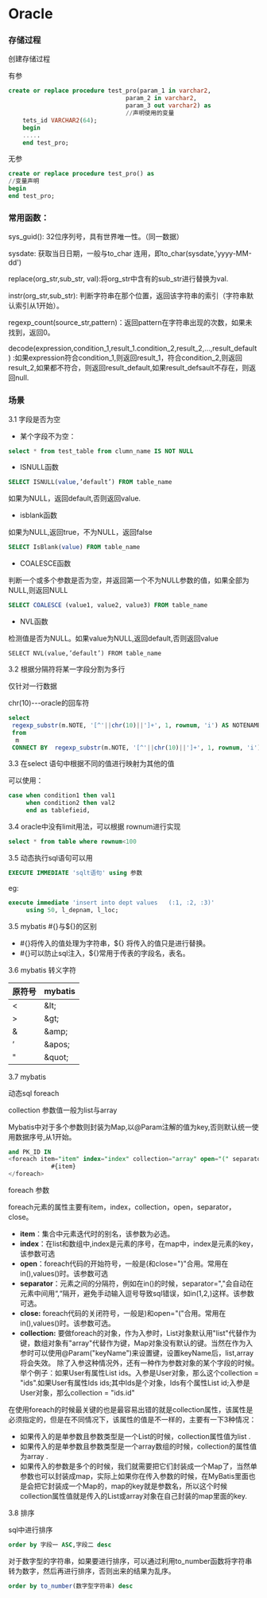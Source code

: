 # Oracle

### 存储过程

创建存储过程

有参

```sql
create or replace procedure test_pro(param_1 in varchar2,
                                 param_2 in varchar2,
                                 param_3 out varchar2) as
                                 //声明使用的变量
    tets_id VARCHAR2(64);
    begin 
    .....
    end test_pro;
```

无参

```sql
create or replace procedure test_pro() as
//变量声明
begin
end test_pro;
```

### 常用函数：

sys_guid(): 32位序列号，具有世界唯一性。（同一数据）

sysdate: 获取当日日期，一般与to_char 连用，即to_char(sysdate,'yyyy-MM-dd')

replace(org_str,sub_str, val):将org_str中含有的sub_str进行替换为val. 

instr(org_str,sub_str): 判断字符串在那个位置，返回该字符串的索引（字符串默认索引从1开始）。

regexp_count(source_str,pattern)：返回pattern在字符串出现的次数，如果未找到，返回0。

decode(expression,condition_1,result_1.condition_2,result_2,...,result_default) :如果expression符合condition_1,则返回result_1，符合condition_2,则返回result_2,如果都不符合，则返回result_default,如果result_defsault不存在，则返回null.

### 场景

3.1 字段是否为空

-  某个字段不为空：

```sql
select * from test_table from clumn_name IS NOT NULL
```

- ISNULL函数

```sql
SELECT ISNULL(value,’default’) FROM table_name
```

如果为NULL，返回default,否则返回value.

- isblank函数

如果为NULL,返回true，不为NULL，返回false

```sql
SELECT IsBlank(value) FROM table_name
```

- COALESCE函数

判断一个或多个参数是否为空，并返回第一个不为NULL参数的值，如果全部为NULL,则返回NULL

```sql
SELECT COALESCE (value1, value2, value3) FROM table_name
```

- NVL函数

检测值是否为NULL。如果value为NULL,返回default,否则返回value

```
SELECT NVL(value,’default’) FROM table_name
```

3.2 根据分隔符将某一字段分割为多行

仅针对一行数据

chr(10)---oracle的回车符

```sql
select 
 regexp_substr(m.NOTE, '[^'||chr(10)||']+', 1, rownum, 'i') AS NOTENAME
 from 
  m
 CONNECT BY  regexp_substr(m.NOTE, '[^'||chr(10)||']+', 1, rownum, 'i') is not NULL
```

3.3 在select 语句中根据不同的值进行映射为其他的值

可以使用：

```sql
case when condition1 then val1
     when condition2 then val2
     end as tablefieid,
```

3.4 oracle中没有limit用法，可以根据 rownum进行实现

```sql
select * from table where rownum<100
```

3.5 动态执行sql语句可以用

```sql
EXECUTE IMMEDIATE 'sqlt语句' using 参数
```

eg:

```sql
execute immediate 'insert into dept values   (:1, :2, :3)'   
     using 50, l_depnam, l_loc;
```

3.5  mybatis #{}与${}的区别

- #{}将传入的值处理为字符串，${} 将传入的值只是进行替换。
- #{}可以防止sql注入，${}常用于传表的字段名，表名。

3.6  mybatis 转义字符

| 原符号 | mybatis |
| ------ | ------- |
| <      | \&lt;   |
| \>     | \&gt;   |
| &      | \&amp;  |
| ’      | \&apos; |
| "      | \&quot; |

3.7 mybatis  

动态sql foreach

collection 参数值一般为list与array

Mybatis中对于多个参数则封装为Map,以@Param注解的值为key,否则默认统一使用数据序号,从1开始。

```sql
and PK_ID IN 
<foreach item="item" index="index" collection="array" open="(" separator="," close=")">
            #{item}
</foreach>
```

foreach 参数

foreach元素的属性主要有item，index，collection，open，separator，close。

- **item**：集合中元素迭代时的别名，该参数为必选。
- **index**：在list和数组中,index是元素的序号，在map中，index是元素的key，该参数可选
- **open**：foreach代码的开始符号，一般是(和close=")"合用。常用在in(),values()时。该参数可选
- **separator**：元素之间的分隔符，例如在in()的时候，separator=","会自动在元素中间用“,“隔开，避免手动输入逗号导致sql错误，如in(1,2,)这样。该参数可选。
- **close:** foreach代码的关闭符号，一般是)和open="("合用。常用在in(),values()时。该参数可选。
- **collection:** 要做foreach的对象，作为入参时，List对象默认用"list"代替作为键，数组对象有"array"代替作为键，Map对象没有默认的键。当然在作为入参时可以使用@Param("keyName")来设置键，设置keyName后，list,array将会失效。 除了入参这种情况外，还有一种作为参数对象的某个字段的时候。举个例子：如果User有属性List ids。入参是User对象，那么这个collection = "ids".如果User有属性Ids ids;其中Ids是个对象，Ids有个属性List id;入参是User对象，那么collection = "ids.id"



在使用foreach的时候最关键的也是最容易出错的就是collection属性，该属性是必须指定的，但是在不同情况下，该属性的值是不一样的，主要有一下3种情况： 

- 如果传入的是单参数且参数类型是一个List的时候，collection属性值为list .
- 如果传入的是单参数且参数类型是一个array数组的时候，collection的属性值为array .
- 如果传入的参数是多个的时候，我们就需要把它们封装成一个Map了，当然单参数也可以封装成map，实际上如果你在传入参数的时候，在MyBatis里面也是会把它封装成一个Map的，map的key就是参数名，所以这个时候collection属性值就是传入的List或array对象在自己封装的map里面的key.

3.8 排序

sql中进行排序

```sql
order by 字段一 ASC,字段二 desc
```

对于数字型的字符串，如果要进行排序，可以通过利用to_number函数将字符串转为数字，然后再进行排序，否则出来的结果为乱序。

```sql
order by to_number(数字型字符串) desc
```


